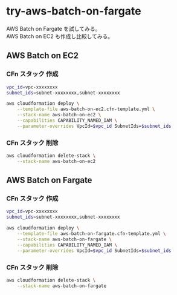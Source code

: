 # try-aws-batch-on-fargate

AWS Batch on Fargate を試してみる。  
AWS Batch on EC2 も作成し比較してみる。  

## AWS Batch on EC2

### CFn スタック 作成

```sh
vpc_id=vpc-xxxxxxxx
subnet_ids=subnet-xxxxxxxx,subnet-xxxxxxxx

aws cloudformation deploy \
    --template-file aws-batch-on-ec2.cfn-template.yml \
    --stack-name aws-batch-on-ec2 \
    --capabilities CAPABILITY_NAMED_IAM \
    --parameter-overrides VpcId=$vpc_id SubnetIds=$subnet_ids
```

### CFn スタック 削除

```sh
aws cloudformation delete-stack \
    --stack-name aws-batch-on-ec2
```

## AWS Batch on Fargate

### CFn スタック 作成

```sh
vpc_id=vpc-xxxxxxxx
subnet_ids=subnet-xxxxxxxx,subnet-xxxxxxxx

aws cloudformation deploy \
    --template-file aws-batch-on-fargate.cfn-template.yml \
    --stack-name aws-batch-on-fargate \
    --capabilities CAPABILITY_NAMED_IAM \
    --parameter-overrides VpcId=$vpc_id SubnetIds=$subnet_ids
```

### CFn スタック 削除

```sh
aws cloudformation delete-stack \
    --stack-name aws-batch-on-fargate
```

